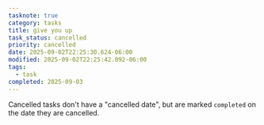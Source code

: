 ```yaml
---
tasknote: true
category: tasks
title: give you up
task_status: cancelled
priority: cancelled
date: 2025-09-02T22:25:30.624-06:00
modified: 2025-09-02T22:25:42.092-06:00
tags:
  - task
completed: 2025-09-03
---
```


Cancelled tasks don't have a "cancelled date", but are marked `completed` on
the date they are cancelled.

